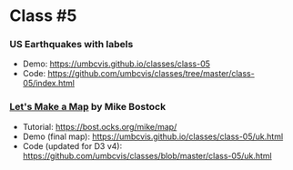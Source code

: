 
# Class #5

### US Earthquakes with labels

* Demo: https://umbcvis.github.io/classes/class-05
* Code: https://github.com/umbcvis/classes/tree/master/class-05/index.html

### [Let's Make a Map](https://bost.ocks.org/mike/map/) by Mike Bostock

* Tutorial: https://bost.ocks.org/mike/map/
* Demo (final map): https://umbcvis.github.io/classes/class-05/uk.html
* Code (updated for D3 v4): https://github.com/umbcvis/classes/blob/master/class-05/uk.html
